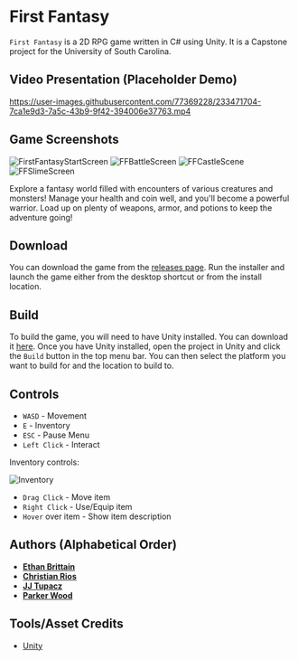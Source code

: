 # First Fantasy
`First Fantasy` is a 2D RPG game written in C# using Unity. It is a Capstone project for the University of South Carolina.

## Video Presentation (Placeholder Demo)

https://user-images.githubusercontent.com/77369228/233471704-7ca1e9d3-7a5c-43b9-9f42-394006e37763.mp4


## Game Screenshots
![FirstFantasyStartScreen](https://user-images.githubusercontent.com/77369228/233471780-80ff2e4f-8248-432e-b1fb-7f0e17c8a541.PNG)
![FFBattleScreen](https://user-images.githubusercontent.com/77369228/233471788-31c457c4-67a6-4bbf-a2b0-35431cae608c.PNG)
![FFCastleScene](https://user-images.githubusercontent.com/77369228/233471797-17d9462b-35f7-4e42-b93f-af3cc2cb2d66.PNG)
![FFSlimeScreen](https://user-images.githubusercontent.com/77369228/233471809-754b2afb-ed4f-4360-80ca-bfca614a5784.PNG)

Explore a fantasy world filled with encounters of various creatures and monsters! Manage your health and coin well, and you'll become a powerful warrior. Load up on plenty of weapons, armor, and potions to keep the adventure going!

## Download
You can download the game from the [releases page](http://github.com/SCCapstone/Freestyle/releases).
Run the installer and launch the game either from the desktop shortcut or from the install location.

## Build
To build the game, you will need to have Unity installed. You can download it [here](https://unity3d.com/get-unity/download). Once you have Unity installed, open the project in Unity and click the `Build` button in the top menu bar. You can then select the platform you want to build for and the location to build to.

## Controls
* `WASD` - Movement
* `E` - Inventory
* `ESC` - Pause Menu
* `Left Click` - Interact

Inventory controls:

![Inventory](https://user-images.githubusercontent.com/70303464/233501560-dd4f467f-315c-4c47-90bb-ec1aa79dd84e.png)

* `Drag Click` - Move item
* `Right Click` - Use/Equip item
* `Hover` over item - Show item description

## Authors (Alphabetical Order)
* [**Ethan Brittain**](http://github.com/ekbritt99)
* [**Christian Rios**](http://github.com/ChristianRios1)
* [**JJ Tupacz**](http://github.com/j-bis)
* [**Parker Wood**](http://github.com/cdrez)

## Tools/Asset Credits
* [Unity](https://unity3d.com/)
